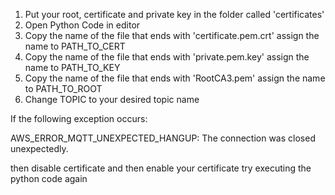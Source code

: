 1. Put your root, certificate and private key in the folder called 'certificates'
2. Open Python Code in editor
3. Copy the name of the file that ends with 'certificate.pem.crt' assign the name to PATH_TO_CERT
4. Copy the name of the file that ends with 'private.pem.key' assign the name to PATH_TO_KEY
5. Copy the name of the file that ends with 'RootCA3.pem' assign the name to PATH_TO_ROOT
6. Change TOPIC to your desired topic name

If the following exception occurs:

AWS_ERROR_MQTT_UNEXPECTED_HANGUP: The connection was closed unexpectedly.

then disable certificate and then enable your certificate
try executing the python code again
